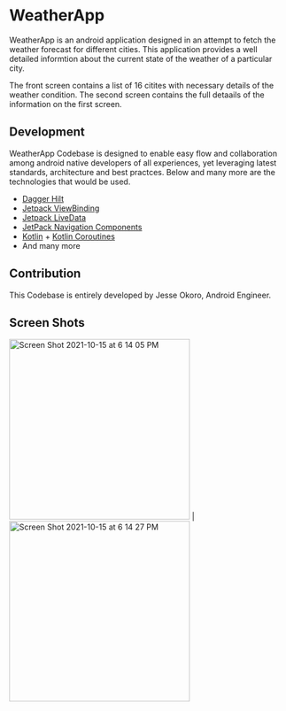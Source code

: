 # WeatherApp

WeatherApp is an android application designed in an attempt to fetch the weather forecast for different cities. This application provides a well detailed informtion about the current state of the weather of a particular city. 

The front screen contains a list of 16 citites with necessary details of the weather condition.
The second screen contains the full detaails of the information on the first screen.



## Development

WeatherApp Codebase is designed to enable easy flow and collaboration among android native developers of all experiences, yet leveraging latest standards, architecture and best practces. Below and many more are the technologies that would be used. 

- [Dagger Hilt](https://dagger.dev/hilt/)
- [Jetpack ViewBinding](https://developer.android.com/topic/libraries/view-binding)
- [Jetpack LiveData](https://developer.android.com/topic/libraries/architecture/livedata)
- [JetPack Navigation Components](https://developer.android.com/guide/navigation/navigation-getting-started)
- [Kotlin](https://kotlinlang.org/) + [Kotlin Coroutines](https://kotlinlang.org/docs/reference/coroutines-overview.html)
- And many more


## Contribution

This Codebase is entirely developed by Jesse Okoro, Android Engineer. 

## Screen Shots

<img width="326" alt="Screen Shot 2021-10-15 at 6 14 05 PM" src="https://user-images.githubusercontent.com/27390903/137527213-bdad261a-683d-43f4-9b81-cf9ed40a945b.png"> | <img width="326" alt="Screen Shot 2021-10-15 at 6 14 27 PM" src="https://user-images.githubusercontent.com/27390903/137527269-20ee5071-72ca-420b-ae34-6a252bc54c4b.png">

